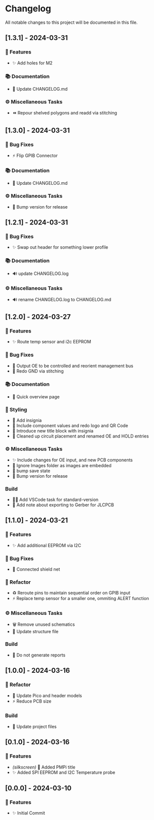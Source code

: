 # Changelog

All notable changes to this project will be documented in this file.

## [1.3.1] - 2024-03-31

### 🚀 Features

- :sparkles: Add holes for M2

### 📚 Documentation

- :memo: Update CHANGELOG.md

### ⚙️ Miscellaneous Tasks

- :rewind: Repour shelved polygons and readd via stitching

## [1.3.0] - 2024-03-31

### 🐛 Bug Fixes

- :zap: Flip GPIB Connector

### 📚 Documentation

- :memo: Update CHANGELOG.md

### ⚙️ Miscellaneous Tasks

- :bookmark: Bump version for release

## [1.2.1] - 2024-03-31

### 🐛 Bug Fixes

- :sparkles: Swap out header for something lower profile

### 📚 Documentation

- :loud_sound: update CHANGELOG.log

### ⚙️ Miscellaneous Tasks

- :loud_sound: rename CHANGELOG.log to CHANGELOG.md

## [1.2.0] - 2024-03-27

### 🚀 Features

- :sparkles: Route temp sensor and i2c EEPROM

### 🐛 Bug Fixes

- :bug: Output OE to be controlled and reorient management bus
- :art: Redo GND via stitching

### 📚 Documentation

- :memo: Quick overview page

### 🎨 Styling

- :lipstick: Add insignia
- :art: Include component values and redo logo and QR Code
- :lipstick: Introduce new title block with insignia
- :art: Cleaned up circuit placement and renamed OE and HOLD entries

### ⚙️ Miscellaneous Tasks

- :sparkles: Include changes for OE input, and new PCB components
- :see_no_evil: Ignore Images folder as images are embedded
- :wrench: bump save state
- :bookmark: Bump version for release

### Build

- :technologist: Add VSCode task for standard-version
- :wrench: Add note about exporting to Gerber for JLCPCB

## [1.1.0] - 2024-03-21

### 🚀 Features

- :sparkles: Add additional EEPROM via I2C

### 🐛 Bug Fixes

- :bug: Connected shield net

### 🚜 Refactor

- :recycle: Reroute pins to maintain sequential order on GPIB input
- :zap: Replace temp sensor for a smaller one, ommiting ALERT function

### ⚙️ Miscellaneous Tasks

- :wastebasket: Remove unused schematics
- :wrench: Update structure file

### Build

- :wrench: Do not generate reports

## [1.0.0] - 2024-03-16

### 🚜 Refactor

- :bento: Update Pico and header models
- :zap: Reduce PCB size

### Build

- :wrench: Update project files

## [0.1.0] - 2024-03-16

### 🚀 Features

- *(silkscreen)* :art: Added PMPi title
- :sparkles: Added SPI EEPROM and I2C Temperature probe

## [0.0.0] - 2024-03-10

### 🚀 Features

- :sparkles: Initial Commit

<!-- generated by git-cliff -->
